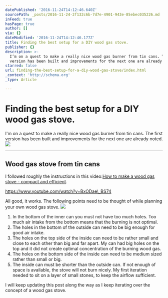 ```yaml
---
datePublished: '2016-11-24T14:12:46.640Z'
sourcePath: _posts/2016-11-24-2f132c6b-7d7e-4901-943e-85ebec035226.md
inFeed: true
hasPage: true
author: []
via: {}
dateModified: '2016-11-24T14:12:46.177Z'
title: Finding the best setup for a DIY wood gas stove.
publisher: {}
description: >-
  I’m on a quest to make a really nice wood gas burner from tin cans. The first
  version has been built and improvements for the next one are already noted.
starred: false
url: finding-the-best-setup-for-a-diy-wood-gas-stove/index.html
_context: 'http://schema.org'
_type: Article

---
```

# Finding the best setup for a DIY wood gas stove.

I'm on a quest to make a really nice wood gas burner from tin cans. The first version has been built and improvements for the next one are already noted.
![](https://the-grid-user-content.s3-us-west-2.amazonaws.com/008dc55c-73c0-4921-955b-c033a68131e9.jpg)

---

## Wood gas stove from tin cans

I followed roughly the instructions in this video:[How to make a wood gas stove - compact and efficient][0].

https://www.youtube.com/watch?v=BxODae\_BS74

All good, it works. The following points need to be thought of while planning your own wood gas stove.
![](https://the-grid-user-content.s3-us-west-2.amazonaws.com/7050d2ff-2d65-49ec-8ece-4407d69853c6.jpg)

1. In the bottom of the inner can you must not have too much holes. Too much air intake from the bottom means that the burning is not optimal.
2. The holes in the bottom of the outside can need to be big enough for good air intake.
3. The holes on the top side of the inside can need to be rather small and close to each other than big and far apart. My can had big holes on the top and it did not create optimal concentration of the burning wood gas.
4. The holes on the bottom side of the inside can need to be medium sized rather than small or big.
5. The inside can must be shorter than the outside can. If not enough of space is available, the stove will not burn nicely. My first iteration needed to sit on a layer of small stones, to keep the airflow sufficient.

I will keep updating this post along the way as I keep iterating over the concept of a wood gas stove.

[0]: https://www.youtube.com/watch?v=BxODae_BS74 "Wood Gas Stove"
